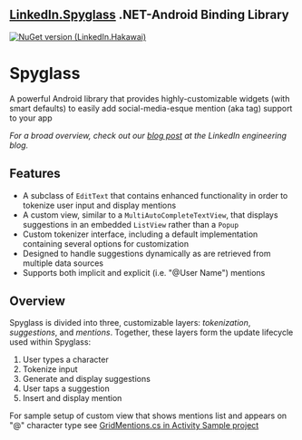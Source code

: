 ## [LinkedIn.Spyglass](https://github.com/linkedin/Spyglass) .NET-Android Binding Library 
[![NuGet version (LinkedIn.Hakawai)](https://img.shields.io/nuget/v/LinkedIn.Spyglass.svg?style=flat-square)](https://www.nuget.org/packages/LinkedIn.Spyglass/)
# Spyglass 

A powerful Android library that provides highly-customizable widgets (with smart defaults) to easily add social-media-esque mention (aka tag) support to your app

*For a broad overview, check out our [blog post](https://engineering.linkedin.com/android/open-sourcing-spyglass-flexible-library-implementing-mentions-android) at the LinkedIn engineering blog.*

## Features

- A subclass of `EditText` that contains enhanced functionality in order to tokenize user input and display mentions
- A custom view, similar to a `MultiAutoCompleteTextView`, that displays suggestions in an embedded `ListView` rather than a `Popup`
- Custom tokenizer interface, including a default implementation containing several options for customization
- Designed to handle suggestions dynamically as are retrieved from multiple data sources
- Supports both implicit and explicit (i.e. "@User Name") mentions


## Overview

Spyglass is divided into three, customizable layers: *tokenization*, *suggestions*, and *mentions*. Together, these layers form the update lifecycle used within Spyglass:

1. User types a character
2. Tokenize input
3. Generate and display suggestions
4. User taps a suggestion
5. Insert and display mention

For sample setup of custom view that shows mentions list and appears on "@" character type see [GridMentions.cs in Activity Sample project](https://github.com/artemvalieiev/LinkedIn.Spyglass.Net/blob/main/src/LinkedIn.Spyglass/LinkedIn.Spyglass.Sample/GridMentions.cs)

